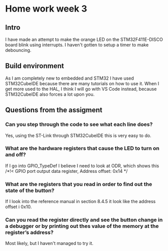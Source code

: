 # Home work week 3

##  Intro

I have made an attempt to make the orange LED on the STM32F411E-DISCO board blink using interrupts. I haven't gotten to setup a timer to make debouncing.

## Build environment

As I am completely new to embedded and STM32 I have used STM32CubeIDE because there are many tutorials on how to use it. When I get more used to the HAL, I think I will go with VS Code instead, because STM32CubeIDE also forces a lot upon you.

## Questions from the assigment

### Can you step through the code to see what each line does?

Yes, using the ST-Link through STM32CubeIDE this is very easy to do.

### What are the hardware registers that cause the LED to turn on and off?

If I go into GPIO_TypeDef I believe I need to look at ODR, which shows this /*!< GPIO port output data register,        Address offset: 0x14      */

### What are the registers that you read in order to find out the state of the button?

If I look into the reference manual in section 8.4.5 it look like the address offset i 0x10.

### Can you read the register directly and see the button change in a debugger or by printing out thes value of the memory at the register’s address?

Most likely, but I haven't managed to try it.